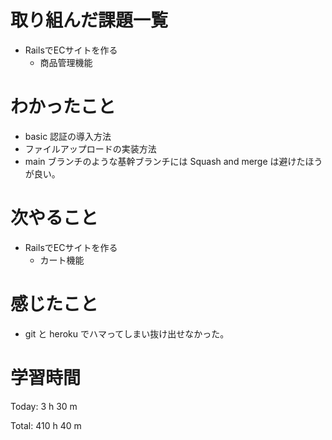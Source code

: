 # 取り組んだ課題一覧
- RailsでECサイトを作る
  - 商品管理機能

# わかったこと
- basic 認証の導入方法
- ファイルアップロードの実装方法
- main ブランチのような基幹ブランチには Squash and merge は避けたほうが良い。

# 次やること
- RailsでECサイトを作る
  - カート機能

# 感じたこと
- git と heroku でハマってしまい抜け出せなかった。

# 学習時間
Today: 3 h 30 m

Total: 410 h 40 m
